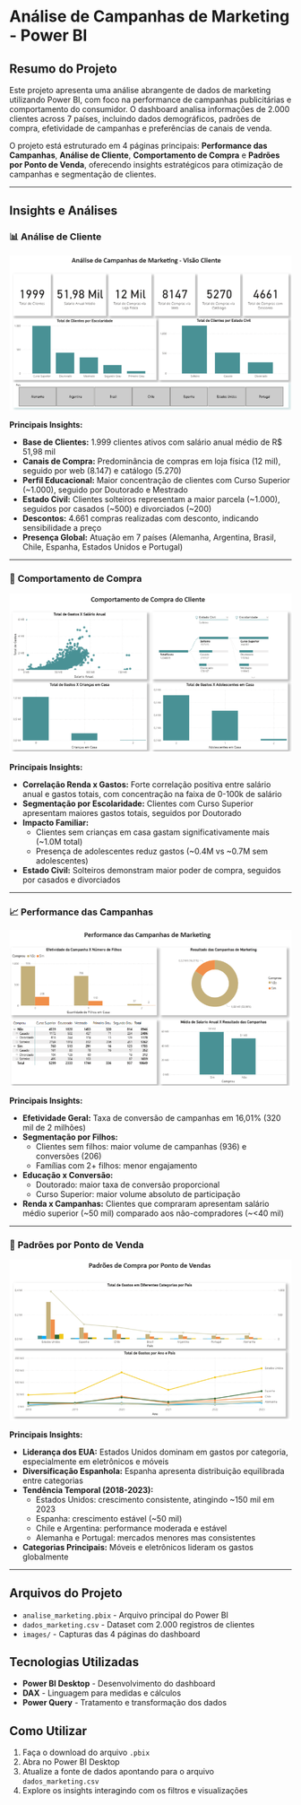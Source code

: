 # Análise de Campanhas de Marketing - Power BI

## Resumo do Projeto

Este projeto apresenta uma análise abrangente de dados de marketing utilizando Power BI, com foco na performance de campanhas publicitárias e comportamento do consumidor. O dashboard analisa informações de 2.000 clientes across 7 países, incluindo dados demográficos, padrões de compra, efetividade de campanhas e preferências de canais de venda.

O projeto está estruturado em 4 páginas principais: **Performance das Campanhas**, **Análise de Cliente**, **Comportamento de Compra** e **Padrões por Ponto de Venda**, oferecendo insights estratégicos para otimização de campanhas e segmentação de clientes.

---

## Insights e Análises

### 📊 **Análise de Cliente**
![Análise de Cliente](images/cliente.png)

**Principais Insights:**
- **Base de Clientes:** 1.999 clientes ativos com salário anual médio de R$ 51,98 mil
- **Canais de Compra:** Predominância de compras em loja física (12 mil), seguido por web (8.147) e catálogo (5.270)
- **Perfil Educacional:** Maior concentração de clientes com Curso Superior (~1.000), seguido por Doutorado e Mestrado
- **Estado Civil:** Clientes solteiros representam a maior parcela (~1.000), seguidos por casados (~500) e divorciados (~200)
- **Descontos:** 4.661 compras realizadas com desconto, indicando sensibilidade a preço
- **Presença Global:** Atuação em 7 países (Alemanha, Argentina, Brasil, Chile, Espanha, Estados Unidos e Portugal)

---

### 🛒 **Comportamento de Compra**
![Comportamento de Compra](images/comportamento.png)

**Principais Insights:**
- **Correlação Renda x Gastos:** Forte correlação positiva entre salário anual e gastos totais, com concentração na faixa de 0-100k de salário
- **Segmentação por Escolaridade:** Clientes com Curso Superior apresentam maiores gastos totais, seguidos por Doutorado
- **Impacto Familiar:** 
  - Clientes sem crianças em casa gastam significativamente mais (~1.0M total)
  - Presença de adolescentes reduz gastos (~0.4M vs ~0.7M sem adolescentes)
- **Estado Civil:** Solteiros demonstram maior poder de compra, seguidos por casados e divorciados

---

### 📈 **Performance das Campanhas**
![Performance das Campanhas](images/campanhas.png)

**Principais Insights:**
- **Efetividade Geral:** Taxa de conversão de campanhas em 16,01% (320 mil de 2 milhões)
- **Segmentação por Filhos:** 
  - Clientes sem filhos: maior volume de campanhas (936) e conversões (206)
  - Famílias com 2+ filhos: menor engajamento
- **Educação x Conversão:** 
  - Doutorado: maior taxa de conversão proporcional
  - Curso Superior: maior volume absoluto de participação
- **Renda x Campanhas:** Clientes que compraram apresentam salário médio superior (~50 mil) comparado aos não-compradores (~<40 mil)

---

### 🏪 **Padrões por Ponto de Venda**
![Padrões por Ponto de Venda](images/ponto_vendas.png)

**Principais Insights:**
- **Liderança dos EUA:** Estados Unidos dominam em gastos por categoria, especialmente em eletrônicos e móveis
- **Diversificação Espanhola:** Espanha apresenta distribuição equilibrada entre categorias
- **Tendência Temporal (2018-2023):**
  - Estados Unidos: crescimento consistente, atingindo ~150 mil em 2023
  - Espanha: crescimento estável (~50 mil)
  - Chile e Argentina: performance moderada e estável
  - Alemanha e Portugal: mercados menores mas consistentes
- **Categorias Principais:** Móveis e eletrônicos lideram os gastos globalmente

---

## Arquivos do Projeto

- `analise_marketing.pbix` - Arquivo principal do Power BI
- `dados_marketing.csv` - Dataset com 2.000 registros de clientes
- `images/` - Capturas das 4 páginas do dashboard

## Tecnologias Utilizadas

- **Power BI Desktop** - Desenvolvimento do dashboard
- **DAX** - Linguagem para medidas e cálculos
- **Power Query** - Tratamento e transformação dos dados

## Como Utilizar

1. Faça o download do arquivo `.pbix`
2. Abra no Power BI Desktop
3. Atualize a fonte de dados apontando para o arquivo `dados_marketing.csv`
4. Explore os insights interagindo com os filtros e visualizações
